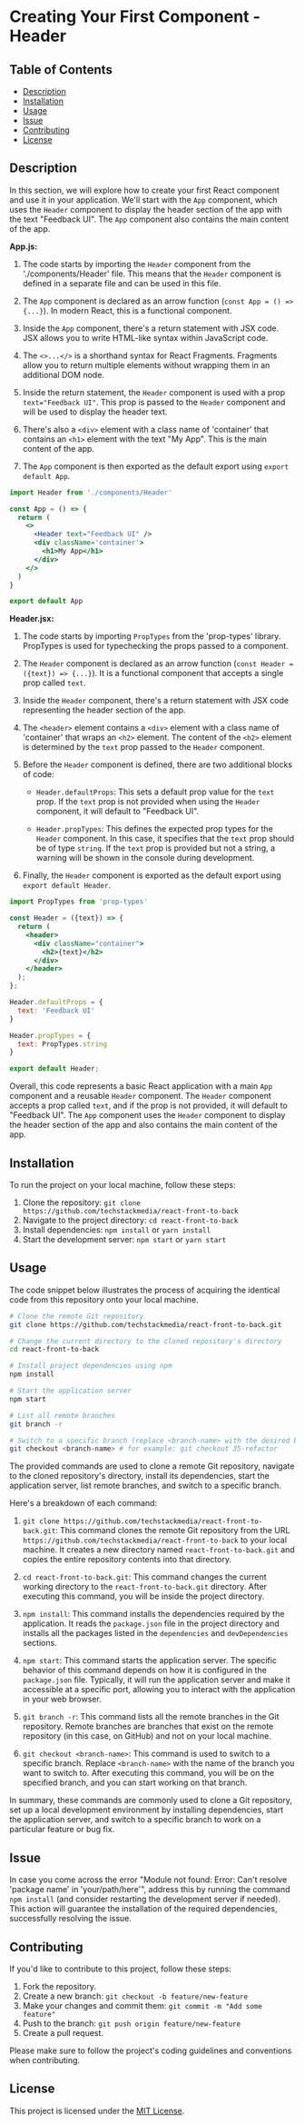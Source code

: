 # Creating Your First Component - Header

## Table of Contents

- [Description](#description)
- [Installation](#installation)
- [Usage](#usage)
- [Issue](#issue)
- [Contributing](#contributing)
- [License](#license)

## Description

In this section, we will explore how to create your first React component and use it in your application. We'll start with the `App` component, which uses the `Header` component to display the header section of the app with the text "Feedback UI". The `App` component also contains the main content of the app.

**App.js:**

1. The code starts by importing the `Header` component from the './components/Header' file. This means that the `Header` component is defined in a separate file and can be used in this file.

2. The `App` component is declared as an arrow function (`const App = () => {...}`). In modern React, this is a functional component.

3. Inside the `App` component, there's a return statement with JSX code. JSX allows you to write HTML-like syntax within JavaScript code.

4. The `<>...</>` is a shorthand syntax for React Fragments. Fragments allow you to return multiple elements without wrapping them in an additional DOM node.

5. Inside the return statement, the `Header` component is used with a prop `text="Feedback UI"`. This prop is passed to the `Header` component and will be used to display the header text.

6. There's also a `<div>` element with a class name of 'container' that contains an `<h1>` element with the text "My App". This is the main content of the app.

7. The `App` component is then exported as the default export using `export default App`.

```jsx
import Header from './components/Header'

const App = () => {
  return (
    <>
      <Header text="Feedback UI" />
      <div className='container'>
        <h1>My App</h1>
      </div>
    </>
  )
}

export default App
```

**Header.jsx:**

1. The code starts by importing `PropTypes` from the 'prop-types' library. PropTypes is used for typechecking the props passed to a component.

2. The `Header` component is declared as an arrow function (`const Header = ({text}) => {...}`). It is a functional component that accepts a single prop called `text`.

3. Inside the `Header` component, there's a return statement with JSX code representing the header section of the app.

4. The `<header>` element contains a `<div>` element with a class name of 'container' that wraps an `<h2>` element. The content of the `<h2>` element is determined by the `text` prop passed to the `Header` component.

5. Before the `Header` component is defined, there are two additional blocks of code:

   - `Header.defaultProps`: This sets a default prop value for the `text` prop. If the `text` prop is not provided when using the `Header` component, it will default to "Feedback UI".

   - `Header.propTypes`: This defines the expected prop types for the `Header` component. In this case, it specifies that the `text` prop should be of type `string`. If the `text` prop is provided but not a string, a warning will be shown in the console during development.

6. Finally, the `Header` component is exported as the default export using `export default Header`.

```jsx
import PropTypes from 'prop-types'

const Header = ({text}) => {
  return (
    <header>
      <div className="container">
        <h2>{text}</h2>
      </div> 
    </header>
  );
};

Header.defaultProps = {
  text: 'Feedback UI'
}

Header.propTypes = {
  text: PropTypes.string
}

export default Header;
```

Overall, this code represents a basic React application with a main `App` component and a reusable `Header` component. The `Header` component accepts a prop called `text`, and if the prop is not provided, it will default to "Feedback UI". The `App` component uses the `Header` component to display the header section of the app and also contains the main content of the app.

## Installation

To run the project on your local machine, follow these steps:

1. Clone the repository: `git clone https://github.com/techstackmedia/react-front-to-back`
2. Navigate to the project directory: `cd react-front-to-back`
3. Install dependencies: `npm install` or `yarn install`
4. Start the development server: `npm start` or `yarn start`

## Usage

The code snippet below illustrates the process of acquiring the identical code from this repository onto your local machine.

```bash
# Clone the remote Git repository
git clone https://github.com/techstackmedia/react-front-to-back.git

# Change the current directory to the cloned repository's directory
cd react-front-to-back

# Install project dependencies using npm
npm install

# Start the application server
npm start

# List all remote branches
git branch -r

# Switch to a specific branch (replace <branch-name> with the desired branch name)
git checkout <branch-name> # for example: git checkout 35-refactor
```

The provided commands are used to clone a remote Git repository, navigate to the cloned repository's directory, install its dependencies, start the application server, list remote branches, and switch to a specific branch.

Here's a breakdown of each command:

1. `git clone https://github.com/techstackmedia/react-front-to-back.git`: This command clones the remote Git repository from the URL `https://github.com/techstackmedia/react-front-to-back` to your local machine. It creates a new directory named `react-front-to-back.git` and copies the entire repository contents into that directory.

2. `cd react-front-to-back.git`: This command changes the current working directory to the `react-front-to-back.git` directory. After executing this command, you will be inside the project directory.

3. `npm install`: This command installs the dependencies required by the application. It reads the `package.json` file in the project directory and installs all the packages listed in the `dependencies` and `devDependencies` sections.

4. `npm start`: This command starts the application server. The specific behavior of this command depends on how it is configured in the `package.json` file. Typically, it will run the application server and make it accessible at a specific port, allowing you to interact with the application in your web browser.

5. `git branch -r`: This command lists all the remote branches in the Git repository. Remote branches are branches that exist on the remote repository (in this case, on GitHub) and not on your local machine.

6. `git checkout <branch-name>`: This command is used to switch to a specific branch. Replace `<branch-name>` with the name of the branch you want to switch to. After executing this command, you will be on the specified branch, and you can start working on that branch.

In summary, these commands are commonly used to clone a Git repository, set up a local development environment by installing dependencies, start the application server, and switch to a specific branch to work on a particular feature or bug fix.

## Issue

In case you come across the error "Module not found: Error: Can't resolve 'package name' in 'your/path/here'", address this by running the command `npm install` (and consider restarting the development server if needed). This action will guarantee the installation of the required dependencies, successfully resolving the issue.

## Contributing

If you'd like to contribute to this project, follow these steps:

1. Fork the repository.
2. Create a new branch: `git checkout -b feature/new-feature`
3. Make your changes and commit them: `git commit -m "Add some feature"`
4. Push to the branch: `git push origin feature/new-feature`
5. Create a pull request.

Please make sure to follow the project's coding guidelines and conventions when contributing.

## License

This project is licensed under the [MIT License](https://opensource.org/licenses/MIT).

